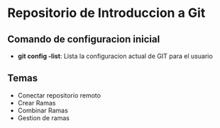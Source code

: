 # Repositorio de Introduccion a Git

## Comando de configuracion inicial
* **git config -list**: Lista la configuracion actual de GIT para el usuario

## Temas
* Conectar repositorio remoto
* Crear Ramas
* Combinar Ramas
* Gestion de ramas
